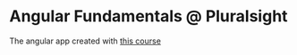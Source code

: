 # Angular Fundamentals @ Pluralsight

The angular app created with [this course](https://app.pluralsight.com/library/courses/fundamentals-angular/table-of-contents)
